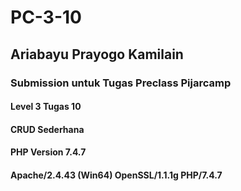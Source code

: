 # PC-3-10
## Ariabayu Prayogo Kamilain
### Submission untuk Tugas Preclass Pijarcamp
#### Level 3 Tugas 10
#### CRUD Sederhana
#### PHP Version 7.4.7
#### Apache/2.4.43 (Win64) OpenSSL/1.1.1g PHP/7.4.7

